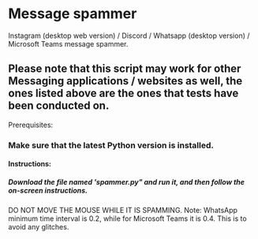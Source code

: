 # Message spammer
Instagram (desktop web version) / Discord / Whatsapp (desktop version) / Microsoft Teams message spammer.
## Please note that this script may work for other Messaging applications / websites as well, the ones listed above are the ones that tests have been conducted on.

Prerequisites:
### Make sure that the latest Python version is installed.


#### Instructions:
##### Download the file named 'spammer.py" and run it, and then follow the on-screen instructions.
DO NOT MOVE THE MOUSE WHILE IT IS SPAMMING.
Note: WhatsApp minimum time interval is 0.2, while for Microsoft Teams it is 0.4. This is to avoid any glitches.
